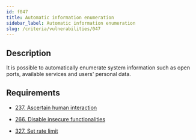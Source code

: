 ```yaml
---
id: f047
title: Automatic information enumeration
sidebar_label: Automatic information enumeration
slug: /criteria/vulnerabilities/047
---
```


## Description

It is possible to automatically enumerate
system information such as open ports,
available services and users' personal data.

## Requirements

- [237. Ascertain human interaction](/criteria/requirements/authentication/237)

- [266. Disable insecure functionalities](/criteria/requirements/architecture/266)

- [327. Set rate limit](/criteria/requirements/architecture/327)
